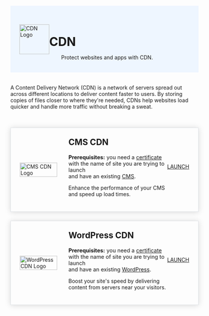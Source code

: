 #

<div class="header">
  <div class="inner">
    <img src="/static/images/logos/cdn.png" alt="CDN Logo">
    <div>
      <h1>CDN</h1>
      <p style="padding-left: 2rem; margin-bottom: 0;">Protect websites and apps with CDN.</p>
    </div>
  </div>
</div>

A Content Delivery Network (CDN) is a network of servers spread out across different locations to deliver content faster to users. By storing copies of files closer to where they're needed, CDNs help websites load quicker and handle more traffic without breaking a sweat.

<div class="card-lg" style="margin: 3rem 0 1.5rem;">
  <div style="display: flex; align-items: center; justify-content: start;">
    <div style="width: 120px;">
      <img src="/static/images/logos/cdn-cms.png" alt="CMS CDN Logo" style="width: 100%;">
    </div>
    <div style="margin-left: 30px; width: 80%;">
      <h2>CMS CDN</h2>
      <p style="font-size: .9rem;"><strong>Prerequisites:</strong> you need a <a href="https://console.aws.amazon.com/acm/" target="_blank">certificate</a> with the name of site you are trying to launch <br>and have an existing <a href="/quickstart/cms/solodev-cms" target="_blank">CMS</a>.</p>
      <p class="mt-2">Enhance the performance of your CMS and speed up load times.</p>
    </div>
  </div>
  <div>
    <a href="https://us-east-1.console.aws.amazon.com/cloudformation/home?region=us-east-1#/stacks/create?stackName=cms-cdn&templateURL=https://solodev-cms.s3.amazonaws.com/cloudformation/cloudfront-cms.yaml" class="btn-orange-lg" target="_blank">LAUNCH <img src="/static/images/icons/circle-play-solid.svg" style="width: 16px; margin-left: 1rem;"></a>
  </div>
</div>

<div class="card-lg" style="margin-bottom: 1.5rem;">
  <div style="display: flex; align-items: center; justify-content: start;">
    <div style="width: 120px;">
      <img src="/static/images/logos/cdn-wordpress.png" alt="WordPress CDN Logo" style="width: 100%;">
    </div>
    <div style="margin-left: 30px; width: 80%;">
      <h2>WordPress CDN</h2>
      <p style="font-size: .9rem;"><strong>Prerequisites:</strong> you need a <a href="https://console.aws.amazon.com/acm/" target="_blank">certificate</a> with the name of site you are trying to launch <br>and have an existing <a href="/quickstart/cms/wordpress" target="_blank">WordPress</a>.</p>
      <p class="mt-2">Boost your site's speed by delivering content from servers near your visitors.</p>
    </div>
  </div>
  <div>
    <a href="https://us-east-1.console.aws.amazon.com/cloudformation/home?region=us-east-1#/stacks/create?stackName=cms-cdn&templateURL=https://s3.amazonaws.com/wordpress-release/cloudformation/cloudfront-wordpress.yaml" class="btn-orange-lg" target="_blank">LAUNCH <img src="/static/images/icons/circle-play-solid.svg" style="width: 16px; margin-left: 1rem;"></a>
  </div>
</div>

<style>
  .card-lg {
    border: 1px solid #dee2e6;
    box-shadow: 0 1px 15px rgba(0, 0, 0, .15);
    padding: 1.5rem;
    display: flex;
    align-items: center;
    justify-content: space-between;
  }
  .card-lg h2 {
    margin-top: 0;
    font-size: 1.4rem;
  }
  /* Headers */
  .header {
    display: flex;
    align-items: center;
    justify-content: space-between;
    padding: 2rem 1.5rem;
    margin-bottom: 2rem;
    background-color: #eef6ff;
  }
  .header .inner {
    display: flex;
    align-items: center;
    justify-content: start;
  }
  .header img {
    width: 80px;
  }
  .header h1 {
    margin-left: 0;
    font-size: 2rem;
    margin-bottom: 0.25rem;
  }
  .header p {
    padding-left: 2rem;
    margin-bottom: 0;
  }
</style>